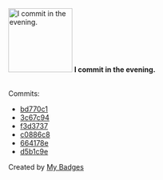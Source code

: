 <img src="https://my-badges.github.io/my-badges/evening-commits.png" alt="I commit in the evening." title="I commit in the evening." width="128">
<strong>I commit in the evening.</strong>
<br><br>

Commits:

- <a href="https://github.com/andypiper/handy-scripts/commit/bd770c18f11d7586710bce1fbf7c79e905e3482a">bd770c1</a>
- <a href="https://github.com/andypiper/blog/commit/3c67c94f846954e705328b31195ff450d8170946">3c67c94</a>
- <a href="https://github.com/andypiper/forgeandcraft-site/commit/f3d373757cd8c06e016cea1ace37cebc4a879662">f3d3737</a>
- <a href="https://github.com/andypiper/forgeandcraft-site/commit/c0886c8bdb37afecc2d7b21e00be4ba7ac34802f">c0886c8</a>
- <a href="https://github.com/andypiper/forgeandcraft-site/commit/664178eadbd65b19f6b410c55c1f7f2255b473e8">664178e</a>
- <a href="https://github.com/andypiper/ada-macropad/commit/d5b1c9ee0278da01bc78bf0c66f78c24ff0a7314">d5b1c9e</a>


Created by <a href="https://github.com/my-badges/my-badges">My Badges</a>